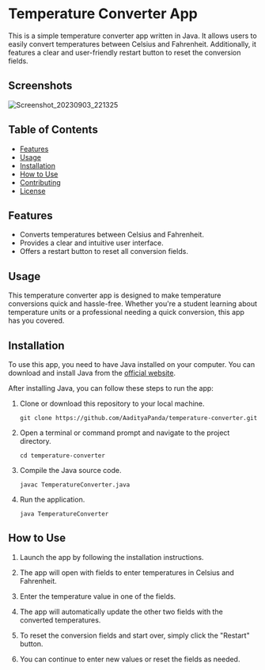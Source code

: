 # Temperature Converter App

This is a simple temperature converter app written in Java. It allows users to easily convert temperatures between Celsius and Fahrenheit. Additionally, it features a clear and user-friendly restart button to reset the conversion fields.

## Screenshots
![Screenshot_20230903_221325](https://github.com/AadityaPanda/Temperature_Converter_App/assets/95534176/3b4621ee-e228-4e93-a22e-d7c4ce958243)

## Table of Contents

- [Features](#features)
- [Usage](#usage)
- [Installation](#installation)
- [How to Use](#how-to-use)
- [Contributing](#contributing)
- [License](#license)

## Features

- Converts temperatures between Celsius and  Fahrenheit.
- Provides a clear and intuitive user interface.
- Offers a restart button to reset all conversion fields.

## Usage

This temperature converter app is designed to make temperature conversions quick and hassle-free. Whether you're a student learning about temperature units or a professional needing a quick conversion, this app has you covered.

## Installation

To use this app, you need to have Java installed on your computer. You can download and install Java from the [official website](https://www.oracle.com/java/technologies/javase-downloads.html).

After installing Java, you can follow these steps to run the app:

1. Clone or download this repository to your local machine.

   ```
   git clone https://github.com/AadityaPanda/temperature-converter.git
   ```

2. Open a terminal or command prompt and navigate to the project directory.

   ```
   cd temperature-converter
   ```

3. Compile the Java source code.

   ```
   javac TemperatureConverter.java
   ```

4. Run the application.

   ```
   java TemperatureConverter
   ```

## How to Use

1. Launch the app by following the installation instructions.

2. The app will open with fields to enter temperatures in Celsius and Fahrenheit.

3. Enter the temperature value in one of the fields.

4. The app will automatically update the other two fields with the converted temperatures.

5. To reset the conversion fields and start over, simply click the "Restart" button.

6. You can continue to enter new values or reset the fields as needed.
